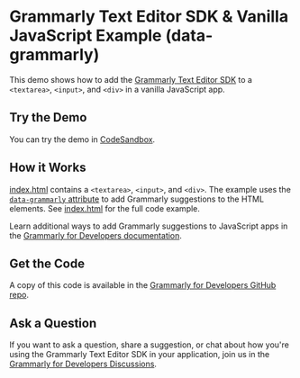 # Grammarly Text Editor SDK & Vanilla JavaScript Example (data-grammarly)

This demo shows how to add the [Grammarly Text Editor SDK](https://developer.grammarly.com/) to a `<textarea>`, `<input>`, and `<div>` in a vanilla JavaScript app. 

## Try the Demo

You can try the demo in [CodeSandbox](https://codesandbox.io/s/github/grammarly/grammarly-for-developers/tree/main/examples/editor-sdk?file=/public/index.html).

## How it Works

[index.html](./public/index.html) contains a `<textarea>`, `<input>`, and `<div>`. The example uses the [`data-grammarly` attribute](https://developer.grammarly.com/docs/editor-sdk-intro#usage) to add  Grammarly suggestions to the HTML elements. See [index.html](./public/index.html) for the full code example.

Learn additional ways to add Grammarly suggestions to JavaScript apps in the [Grammarly for Developers documentation](https://developer.grammarly.com/docs/editor-sdk-intro).

## Get the Code

A copy of this code is available in the [Grammarly for Developers GitHub repo](https://github.com/grammarly/grammarly-for-developers/tree/main/examples/editor-sdk). 

## Ask a Question

If you want to ask a question, share a suggestion, or chat about how you're using the Grammarly Text Editor SDK in your application, join us in the [Grammarly for Developers Discussions](https://github.com/grammarly/grammarly-for-developers/discussions).
